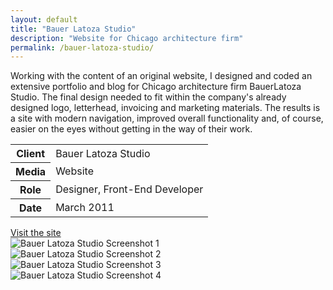 ```yaml
---
layout: default
title: "Bauer Latoza Studio"
description: "Website for Chicago architecture firm"
permalink: /bauer-latoza-studio/
---
```


<section class="border-bottom-gray">
	<div class="grid-frame soft-sides hard@md">
		<div class="grid">
			<div class="grid-cell soft-triple-top soft-sides soft-triple-sides@md soft-triple-bottom@md 2/3@md">
				<p>Working with the content of an original website, I designed and coded an extensive portfolio and blog for Chicago architecture firm BauerLatoza Studio. The final design needed to fit within the company's already designed logo, letterhead, invoicing and marketing materials. The results is a site with modern navigation, improved overall functionality and, of course, easier on the eyes without getting in the way of their work.</p>
			</div>
			<div class="grid-cell soft-sides soft-triple-bottom soft-double-top soft-triple-sides@md soft-triple-top@md 1/3@md">
				<table>
					<tbody>
						<tr>
							<th>Client</th>
							<td>Bauer Latoza Studio</td>
						</tr>
						<tr>
							<th>Media</th>
							<td>Website</td>
						</tr>
						<tr>
							<th>Role</th>
							<td>Designer, Front-End Developer</td>
						</tr>
						<tr>
							<th>Date</th>
							<td>March 2011</td>
						</tr>
					</tbody>
				</table>
				<a class="button button--inverted push-top" href="http://www.bauerlatozastudio.com">Visit the site</a>
			</div>
		</div>
	</div>
</section>
<section class="border-bottom-gray bg-silver@md">
	<div class="grid-frame soft-triple-ends soft-double-sides soft-triple-sides@md">
		<div class="grid grid-with-gutter">
			<div class="grid-cell">
				<img src="https://jessetrippecdn.appspot.com/images/bauer-latoza-1.png" alt="Bauer Latoza Studio Screenshot 1" class="project-img">
				<div class="grid grid-with-gutter">
					<div class="grid-cell 1/2@md">
						<img src="https://jessetrippecdn.appspot.com/images/bauer-latoza-3.png" alt="Bauer Latoza Studio Screenshot 2" class="project-img">
					</div>
					<div class="grid-cell 1/2@md">
						<img src="https://jessetrippecdn.appspot.com/images/bauer-latoza-4.png" alt="Bauer Latoza Studio Screenshot 3" class="project-img">
					</div>
				</div>
				<img src="https://jessetrippecdn.appspot.com/images/bauer-latoza-2.png" alt="Bauer Latoza Studio Screenshot 4" class="project-img flush-bottom">
			</div>
		</div>
	</div>
</section>
